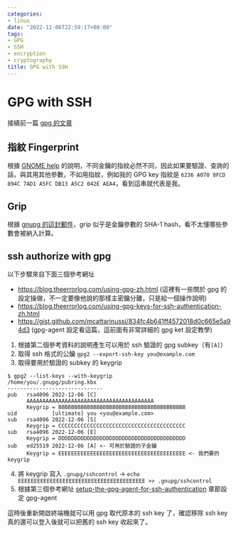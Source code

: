 ```yaml
---
categories:
- linux
date: "2022-12-06T22:59:17+08:00"
tags:
- GPG
- SSH
- encryption
- cryptography
title: GPG with SSH
---
```


# GPG with SSH

接續前一篇 [gpg 的文章](/posts/linux/gpg/)

## 指紋 Fingerprint

根據 [GNOME help](https://help.gnome.org/users/seahorse/stable/misc-key-fingerprint.html.en) 的說明，不同金鑰的指紋必然不同，因此如果要驗證、查詢的話，與其用其他參數，不如用指紋，例如我的 GPG key 指紋是 `6236 A070 8FCD 894C 7AD1 A5FC DB13 A5C2 042E AEA4`，看到這串就代表是我。

## Grip

根據 [gnupg 的這封郵件](https://lists.gnupg.org/pipermail/gcrypt-devel/2013-June/002205.html)，grip 似乎是金鑰參數的 SHA-1 hash，看不太懂哪些參數會被納入計算。

## ssh authorize with gpg

以下步驟來自下面三個參考網址

-   https://blog.theerrorlog.com/using-gpg-zh.html (這裡有一些關於 gpg 的設定操做，不一定要像他說的那樣主密鑰分離，只是給一個操作說明)
-   https://blog.theerrorlog.com/using-gpg-keys-for-ssh-authentication-zh.html
-   https://gist.github.com/mcattarinussi/834fc4b641ff4572018d0c665e5a94d3 (gpg-agent 設定看這篇，這前面有非常詳細的 gpg ket 設定教學)

1. 根據第二個參考資料的說明產生可以用於 ssh 驗證的 gpg subkey（有`[A]`）
2. 取得 ssh 格式的公鑰 `gpg2 --export-ssh-key you@example.com`
3. 取得要用於驗證的 subkey 的 keygrip

```
$ gpg2 --list-keys --with-keygrip
/home/you/.gnupg/pubring.kbx
------------------------------
pub   rsa4096 2022-12-06 [C]
      AAAAAAAAAAAAAAAAAAAAAAAAAAAAAAAAAAAAAAAA
      Keygrip = BBBBBBBBBBBBBBBBBBBBBBBBBBBBBBBBBBBBBBBB
uid           [ultimate] you <you@example.com>
sub   rsa4096 2022-12-06 [S]
      Keygrip = CCCCCCCCCCCCCCCCCCCCCCCCCCCCCCCCCCCCCCCC
sub   rsa4096 2022-12-06 [E]
      Keygrip = DDDDDDDDDDDDDDDDDDDDDDDDDDDDDDDDDDDDDDDD
sub   ed25519 2022-12-06 [A] <- 可用於驗證的子金鑰
      Keygrip = EEEEEEEEEEEEEEEEEEEEEEEEEEEEEEEEEEEEEEEE <- 我們要的 keygrip
```

4. 將 keygrip 寫入 `.gnupg/sshcontrol` -> `echo EEEEEEEEEEEEEEEEEEEEEEEEEEEEEEEEEEEEEEEE >> .gnupg/sshcontrol`
5. 根據第三個參考網址 [setup-the-gpg-agent-for-ssh-authentication](https://gist.github.com/mcattarinussi/834fc4b641ff4572018d0c665e5a94d3#setup-the-gpg-agent-for-ssh-authentication) 章節設定 gpg-agent

這時後重新開啟終端機就可以用 gpg 取代原本的 ssh key 了，確認移除 ssh key 真的還可以登入後就可以把舊的 ssh key 收起來了。
